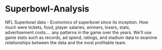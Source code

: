 # Superbowl-Analysis
NFL Superbowl data - Economics of superbowl since its inception. How much were tickets, food, player salaries, winners, losers, stats, advertisement costs…. any patterns in the game over the years. We'll use game stats such as records, ad spend, ratings, and stadium data to examine relationships between the data and the most profitable team. 
